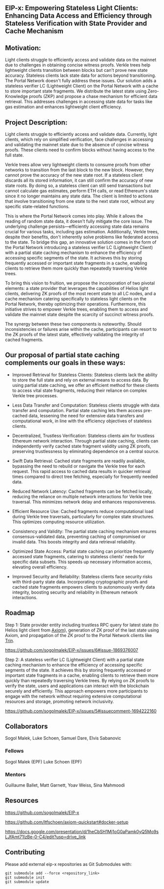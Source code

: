 ## EIP-x: Empowering Stateless Light Clients: Enhancing Data Access and Efficiency through Stateless Verification with State Provider and Cache Mechanism

## Motivation:

Light clients struggle to efficiently access and validate data on the mainnet due to challenges in obtaining concise witness proofs. Verkle trees help lightweight clients transition between blocks but can't prove new state accuracy. Stateless clients lack state data for actions beyond transitioning. The Portal Network doesn't fully address these issues. Our solution adds a stateless verifier LC (Lightweight Client) on the Portal Network with a cache to store important state fragments. We distribute the latest state using Zero-Knowledge proofs (ZKP) and propose a chase mechanism for efficient data retrieval. This addresses challenges in accessing state data for tasks like gas estimation and enhances lightweight client efficiency.

## Project Description: 

Light clients struggle to efficiently access and validate data. Currently, light clients, which rely on simplified verification, face challenges in accessing and validating the mainnet state due to the absence of concise witness proofs. These clients need to confirm blocks without having access to the full state.

Verkle trees allow very lightweight clients to consume proofs from other networks to transition from the last block to the new block. However, they cannot prove the accuracy of the new state root. If a stateless client discards all its stored information, it can still confirm the accuracy of new state roots. By doing so, a stateless client can still send transactions but cannot calculate gas estimates, perform ETH calls, or read Ethereum's state since it no longer maintains any state data. The client is limited to actions that involve transitioning from one state to the next state root, without any specific state-related functions.

This is where the Portal Network comes into play. While it allows the reading of random state data, it doesn't fully mitigate the core issue. The underlying challenge persists—efficiently accessing state data remains crucial for various tasks, including gas estimation. Additionally, Verkle trees, despite their benefits, don't inherently solve problems like federated access to the state.
To bridge this gap, an innovative solution comes in the form of the Portal Network introducing a stateless verifier LC (Lightweight Client) with a partial state caching mechanism to enhance the efficiency of accessing specific segments of the state. It achieves this by storing frequently accessed or important state fragments in a cache, enabling clients to retrieve them more quickly than repeatedly traversing Verkle trees.

To bring this vision to fruition, we propose the incorporation of two pivotal elements: a state provider that leverages the capabilities of Helios light clients, delivering ZK proofs of the most recent state to all LC nodes, and a cache mechanism catering specifically to stateless light clients on the Portal Network, thereby optimizing their operations. Furthermore, this initiative strives to empower Verkle trees, enabling them to access and validate the mainnet state despite the scarcity of succinct witness proofs.

The synergy between these two components is noteworthy. Should inconsistencies or failures arise within the cache, participants can resort to the ZK proofs of the latest state, effectively validating the integrity of cached fragments.


## Our proposal of partial state caching complements our goals in these ways:

- Improved Retrieval for Stateless Clients:
  Stateless clients lack the ability to store the full state and rely on external means to access data. By using partial state caching, we offer an efficient method for these clients to access vital state fragments, reducing their reliance on complex Verkle tree processes.

- Less Data Transfer and Computation:
  Stateless clients struggle with data transfer and computation. Partial state caching lets them access pre-cached data, lessening the need for extensive data transfers and computational work, in line with the efficiency objectives of stateless clients.

- Decentralized, Trustless Verification:
  Stateless clients aim for trustless Ethereum network interaction. Through partial state caching, clients can independently verify cached state fragment validity using ZK proofs, preserving trustlessness by eliminating dependence on a central source.

- Swift Data Retrieval:
  Cached state fragments are readily available, bypassing the need to rebuild or navigate the Verkle tree for each request. This rapid access to cached data results in quicker retrieval times compared to direct tree fetching, especially for frequently needed data.

- Reduced Network Latency:
  Cached fragments can be fetched locally, reducing the reliance on multiple network interactions for Verkle tree traversal. This minimizes network delay and enhances responsiveness.

- Efficient Resource Use:
  Cached fragments reduce computational load during Verkle tree traversals, particularly for complex state structures. This optimizes computing resource utilization.

- Consistency and Validity:
  The partial state caching mechanism ensures consensus-validated data, preventing caching of compromised or invalid data. This boosts integrity and data retrieval reliability.

- Optimized State Access:
  Partial state caching can prioritize frequently accessed state fragments, catering to stateless clients' needs for specific data subsets. This speeds up necessary information access, elevating overall efficiency.

- Improved Security and Reliability:
  Stateless clients face security risks with third-party state data. Incorporating cryptographic proofs and cached state fragments empowers clients to autonomously verify data integrity, boosting security and reliability in Ethereum network interactions.

## Roadmap

Step 1: State provider entity including trustless RPC query for latest state (to Helios light client from [Axiom](https://github.com/ltfschoen/axiom-quickstart#docker-setup)), generation of ZK proof of the last state using Axiom, and propagation of the ZK proof to the Portal Network clients like [Trin](https://github.com/ethereum/trin).

https://github.com/sogolmalek/EIP-x/issues/6#issue-1869376007

Step 2: A stateless verifier LC (Lightweight Client) with a partial state caching mechanism to enhance the efficiency of accessing specific segments of the state. It achieves this by storing frequently accessed or important state fragments in a cache, enabling clients to retrieve them more quickly than repeatedly traversing Verkle trees. By relying on ZK proofs to verify the state, users and applications can interact with the blockchain securely and efficiently. This approach empowers more participants to engage with the network without requiring extensive computational resources and storage, promoting network inclusivity.

https://github.com/sogolmalek/EIP-x/issues/5#issuecomment-1694222160



## Collaborators
Sogol Malek,
Luke Schoen,
Samuel Dare,
Elvis Sabanovic

### Fellows 
Sogol Malek (EPF)
Luke Schoen (EPF)

### Mentors

Guillaume Ballet,
Matt Garnett,
Yoav Weiss,
Sina Mahmoodi 

## Resources

https://github.com/sogolmalek/EIP-x

https://github.com/ltfschoen/axiom-quickstart#docker-setup

https://docs.google.com/presentation/d/1heCbSH1Mj1oG0aPamk0yQ5Mo9sLJfAmt71lzBe-0-C4/edit?usp=drive_link

## Contributing

Please add external eip-x repositories as Git Submodules with:
```
git submodule add --force <repository_link>
git submodule init
git submodule update
```
